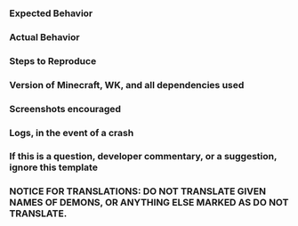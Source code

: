 ### Expected Behavior


### Actual Behavior


### Steps to Reproduce


### Version of Minecraft, WK, and all dependencies used


### Screenshots encouraged


### Logs, in the event of a crash


### If this is a question, developer commentary, or a suggestion, ignore this template


### NOTICE FOR TRANSLATIONS: DO NOT TRANSLATE GIVEN NAMES OF DEMONS, OR ANYTHING ELSE MARKED AS DO NOT TRANSLATE.
